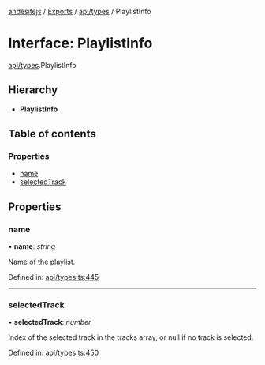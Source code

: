 [andesitejs](../../README.md) / [Exports](../../modules.md) / [api/types](../../modules/api_types.md) / PlaylistInfo

# Interface: PlaylistInfo

[api/types](../../modules/api_types.md).PlaylistInfo

## Hierarchy

* **PlaylistInfo**

## Table of contents

### Properties

- [name](types.playlistinfo.md#name)
- [selectedTrack](types.playlistinfo.md#selectedtrack)

## Properties

### name

• **name**: *string*

Name of the playlist.

Defined in: [api/types.ts:445](https://github.com/Lavaclient/andesite/blob/7241e28/src/api/types.ts#L445)

___

### selectedTrack

• **selectedTrack**: *number*

Index of the selected track in the tracks array, or null if no track is selected.

Defined in: [api/types.ts:450](https://github.com/Lavaclient/andesite/blob/7241e28/src/api/types.ts#L450)

